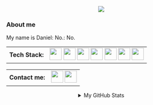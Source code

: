 
<p align="center" width = "100" height = "50"><img src="https://github.com/SoraRise/SoraRise/blob/master/accets/1.gif"><p>

### About me
My name is Daniel: No.: No.


<table align="center" cellspacing="0" cellpadding="0">
  <tr>
    <td valign="middle">
      <strong>Tech Stack:</strong>
    </td>  
    <td valign="middle">
    <img width="32" src="https://github.com/SoraRise/SoraRise/blob/master/accets/java-icon.svg">
    <img width="32" src="https://github.com/SoraRise/SoraRise/blob/master/accets/kotlin-1.svg">
    <img width="32" src="https://github.com/SoraRise/SoraRise/blob/master/accets/postgresql-icon.svg">
    <img width="32" src="https://github.com/SoraRise/SoraRise/blob/master/accets/springio-icon.svg">
    <img width="32" src="https://github.com/SoraRise/SoraRise/blob/master/accets/w3_html5-icon.svg">
    <img width="32" src="https://github.com/SoraRise/SoraRise/blob/master/accets/w3_css-icon.svg">
    <a href="https://www.credly.com/earner/earned/badge/608ef8f1-e500-4d45-adee-18365e09bb74"><img width="32" src="https://github.com/SoraRise/SoraRise/blob/master/accets/Capture.PNG"></a>
    </td>
  </tr>  
</table>

<table align="center" cellspacing="0" cellpadding="0">
  <tr>
    <td valign="middle">
      <strong>Contact me: </strong>
    </td>  
    <td valign="middle">
    <a href="https://t.me/DanilRise"><img width="32" src="https://github.com/SoraRise/SoraRise/blob/master/accets/icons8-telegram-app.svg"></a>
    <a href="https://www.instagram.com/sora_rise/"><img width="32" src="https://github.com/SoraRise/SoraRise/blob/master/accets/icons8-instagram.svg"></a>    
    </td>
  </tr>  
</table>

<details align = "center">
<summary>My GitHub Stats</summary>

![Anurag's GitHub stats](https://github-readme-stats.vercel.app/api?username=SoraRise&show_icons=true&theme=radical)
![GitHub streak stats](https://github-readme-streak-stats.herokuapp.com/?user=SoraRise)

</detauls>